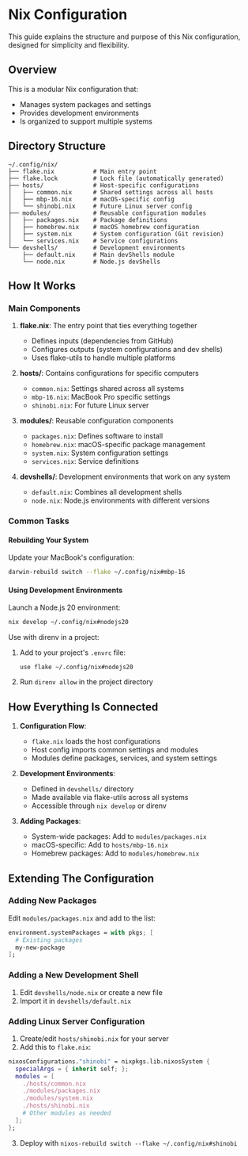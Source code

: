# Nix Configuration

This guide explains the structure and purpose of this Nix configuration, designed for simplicity and flexibility.

## Overview

This is a modular Nix configuration that:
- Manages system packages and settings
- Provides development environments
- Is organized to support multiple systems

## Directory Structure

```
~/.config/nix/
├── flake.nix           # Main entry point
├── flake.lock          # Lock file (automatically generated)
├── hosts/              # Host-specific configurations
│   ├── common.nix      # Shared settings across all hosts
│   ├── mbp-16.nix      # macOS-specific config
│   └── shinobi.nix     # Future Linux server config
├── modules/            # Reusable configuration modules
│   ├── packages.nix    # Package definitions
│   ├── homebrew.nix    # macOS homebrew configuration
│   ├── system.nix      # System configuration (Git revision)
│   └── services.nix    # Service configurations
└── devshells/          # Development environments
    ├── default.nix     # Main devShells module
    └── node.nix        # Node.js devShells
```

## How It Works

### Main Components

1. **flake.nix**: The entry point that ties everything together
   - Defines inputs (dependencies from GitHub)
   - Configures outputs (system configurations and dev shells)
   - Uses flake-utils to handle multiple platforms

2. **hosts/**: Contains configurations for specific computers
   - `common.nix`: Settings shared across all systems
   - `mbp-16.nix`: MacBook Pro specific settings
   - `shinobi.nix`: For future Linux server

3. **modules/**: Reusable configuration components
   - `packages.nix`: Defines software to install
   - `homebrew.nix`: macOS-specific package management
   - `system.nix`: System configuration settings
   - `services.nix`: Service definitions

4. **devshells/**: Development environments that work on any system
   - `default.nix`: Combines all development shells
   - `node.nix`: Node.js environments with different versions

### Common Tasks

#### Rebuilding Your System

Update your MacBook's configuration:
```bash
darwin-rebuild switch --flake ~/.config/nix#mbp-16
```

#### Using Development Environments

Launch a Node.js 20 environment:
```bash
nix develop ~/.config/nix#nodejs20
```

Use with direnv in a project:
1. Add to your project's `.envrc` file:
   ```
   use flake ~/.config/nix#nodejs20
   ```
2. Run `direnv allow` in the project directory

## How Everything Is Connected

1. **Configuration Flow**:
   - `flake.nix` loads the host configurations
   - Host config imports common settings and modules
   - Modules define packages, services, and system settings

2. **Development Environments**:
   - Defined in `devshells/` directory
   - Made available via flake-utils across all systems
   - Accessible through `nix develop` or direnv

3. **Adding Packages**:
   - System-wide packages: Add to `modules/packages.nix`
   - macOS-specific: Add to `hosts/mbp-16.nix`
   - Homebrew packages: Add to `modules/homebrew.nix`

## Extending The Configuration

### Adding New Packages

Edit `modules/packages.nix` and add to the list:
```nix
environment.systemPackages = with pkgs; [
  # Existing packages
  my-new-package
];
```

### Adding a New Development Shell

1. Edit `devshells/node.nix` or create a new file
2. Import it in `devshells/default.nix`

### Adding Linux Server Configuration

1. Create/edit `hosts/shinobi.nix` for your server
2. Add this to `flake.nix`:
```nix
nixosConfigurations."shinobi" = nixpkgs.lib.nixosSystem {
  specialArgs = { inherit self; };
  modules = [
    ./hosts/common.nix
    ./modules/packages.nix
    ./modules/system.nix
    ./hosts/shinobi.nix
    # Other modules as needed
  ];
};
```
3. Deploy with `nixos-rebuild switch --flake ~/.config/nix#shinobi`
